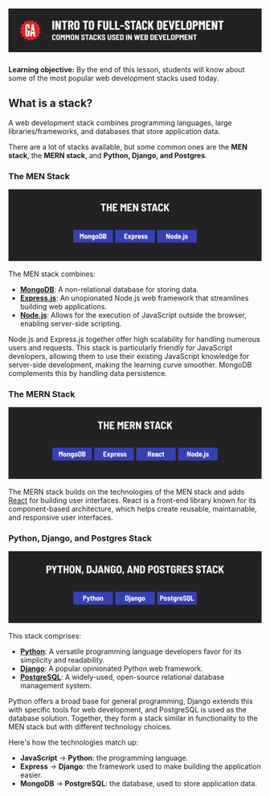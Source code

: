 # ![Intro to Full-Stack Development - Common Stacks Used in Web Development](./assets/hero.png)

**Learning objective:** By the end of this lesson, students will know about some of the most popular web development stacks used today.

## What is a stack?

A web development stack combines programming languages, large libraries/frameworks, and databases that store application data.

There are a lot of stacks available, but some common ones are the **MEN stack**, the **MERN stack**, and **Python, Django, and Postgres**.

### The MEN Stack

![MEN stack technologies](./assets/men-stack.png)

The MEN stack combines:

- **[MongoDB](https://www.mongodb.com/)**: A non-relational database for storing data.
- **[Express.js](https://expressjs.com/)**: An unopionated Node.js web framework that streamlines building web applications.
- **[Node.js](https://nodejs.org/)**: Allows for the execution of JavaScript outside the browser, enabling server-side scripting.

Node.js and Express.js together offer high scalability for handling numerous users and requests. This stack is particularly friendly for JavaScript developers, allowing them to use their existing JavaScript knowledge for server-side development, making the learning curve smoother. MongoDB complements this by handling data persistence.

### The MERN Stack

![MERN stack technologies](./assets/mern-stack.png)

The MERN stack builds on the technologies of the MEN stack and adds [React](https://react.dev/) for building user interfaces. React is a front-end library known for its component-based architecture, which helps create reusable, maintainable, and responsive user interfaces.

### Python, Django, and Postgres Stack

![Python Django Postgres technologies](./assets/python-django-postgres.png)

This stack comprises:

- **[Python](https://www.python.org/)**: A versatile programming language developers favor for its simplicity and readability.
- **[Django](https://www.djangoproject.com/)**: A popular opinionated Python web framework.
- **[PostgreSQL](https://www.postgresql.org/)**: A widely-used, open-source relational database management system.

Python offers a broad base for general programming, Django extends this with specific tools for web development, and PostgreSQL is used as the database solution. Together, they form a stack similar in functionality to the MEN stack but with different technology choices.

Here's how the technologies match up:

- **JavaScript** -> **Python**: the programming language.
- **Express** -> **Django**: the framework used to make building the application easier.
- **MongoDB** -> **PostgreSQL**: the database, used to store application data.
